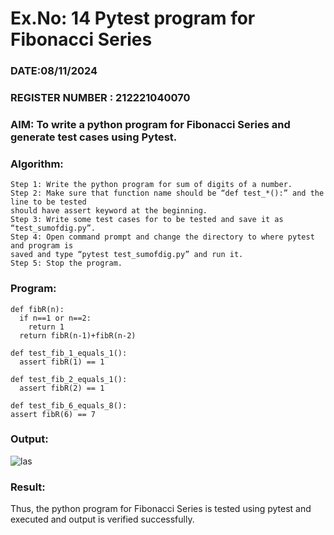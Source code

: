 # Ex.No: 14  Pytest program for Fibonacci Series

### DATE:08/11/2024                                                                        
### REGISTER NUMBER : 212221040070
### AIM: To write a python program for Fibonacci Series and generate test cases using Pytest. 

### Algorithm:
```
Step 1: Write the python program for sum of digits of a number. 
Step 2: Make sure that function name should be “def test_*():” and the line to be tested 
should have assert keyword at the beginning. 
Step 3: Write some test cases for to be tested and save it as “test_sumofdig.py”. 
Step 4: Open command prompt and change the directory to where pytest and program is 
saved and type “pytest test_sumofdig.py” and run it. 
Step 5: Stop the program.
```

### Program:
```
def fibR(n): 
  if n==1 or n==2: 
    return 1 
  return fibR(n-1)+fibR(n-2)

def test_fib_1_equals_1(): 
  assert fibR(1) == 1

def test_fib_2_equals_1(): 
  assert fibR(2) == 1

def test_fib_6_equals_8(): 
assert fibR(6) == 7
```
### Output:
![las](https://github.com/user-attachments/assets/fe7b7840-b902-485d-bf94-26e11bec2082)



### Result:
Thus, the python program for Fibonacci Series is tested using pytest and executed and output is verified successfully.


